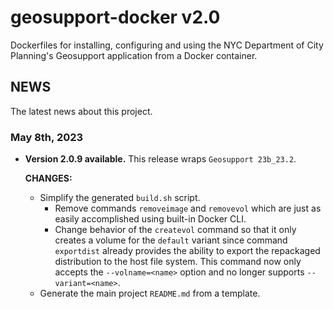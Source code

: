 # geosupport-docker v2.0

Dockerfiles for installing, configuring and using the NYC Department of City Planning's Geosupport application from a Docker container.

## NEWS

The latest news about this project.

### May 8th, 2023

* **Version 2.0.9 available.** This release wraps `Geosupport 23b_23.2`.

  **CHANGES:**

  * Simplify the generated `build.sh` script.
    * Remove commands `removeimage` and `removevol` which are just as easily accomplished using built-in Docker CLI.
    * Change behavior of the `createvol` command so that it only creates a volume for the `default` variant since command `exportdist` already provides the ability to export the repackaged distribution to the host file system. This command now only accepts the `--volname=<name>` option and no longer supports `--variant=<name>`.
  * Generate the main project `README.md` from a template.
